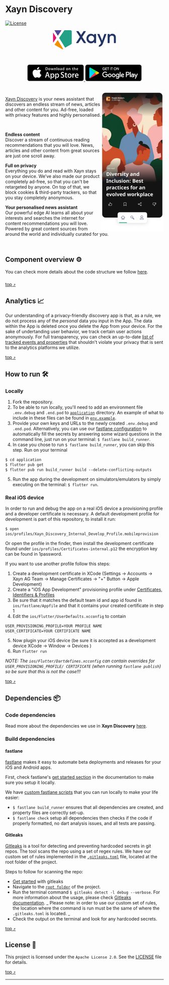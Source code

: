 # Xayn Discovery

[![License](https://img.shields.io/badge/License-Apache_2.0-blue.svg)](./LICENSE)

<p align="center">
    <img src="./docs/xayn_logo.svg" width="200">
</p>
<br/>
<p align="center">
    <a href="https://apps.apple.com/us/app/id1605873072"> <img src="./docs/app_store_badge.svg" alt="Get it on App Store" width="180"/> </a>  
    <a href="https://play.google.com/store/apps/details?id=com.xayn.discovery" target="_blank"> <img src="./docs/play_store_badge.png" alt="Get it on Google Play" width="180"/></a>
</p>
<br/>

<img align="right" src="./docs/app_screenshot.png" width="200"> 

[Xayn Discovery](https://beta.xayn.com/) is your news assistant that discovers an endless stream of
news, articles and other content for you. Ad-free, loaded with privacy features and highly
personalised.

<br/>

**Endless content**<br/>Discover a stream of continuous reading recommendations that you will love.
News, articles and other content from great sources are just one scroll away.

**Full on privacy**<br/>Everything you do and read with Xayn stays on your device. We’ve also made
our product completely ad-free, so that you can't be retargeted by anyone. On top of that, we block
cookies & third-party trackers, so that you stay completely anonymous.

**Your personalised news assistant**<br/>Our powerful edge AI learns all about your interests and
searches the internet for content recommendations you will love. Powered by great content sources
from around the world and individually curated for you.

<br/>

## Component overview :gear:

You can check more details about the code structure we
follow [here](./application#component-overview-%EF%B8%8F).

###   

[top :arrow_heading_up:](#xayn-discovery)

## Analytics :chart_with_upwards_trend:

Our understanding of a privacy-friendly discovery app is that, as a rule, we do not process any of
the _personal_ data you input in the App. The data within the App is deleted once you delete the App
from your device. For the sake of undertanding user behavior, we track certain user actions
anonymously. For full transparency, you can check an
up-to-date [list of tracked events and properties](./application#analytics-) that shouldn't violate
your privacy that is sent to the analytics platforms we utilize.

[top :arrow_heading_up:](#xayn-discovery)

## How to run :hammer_and_wrench:

### Locally

1. Fork the repository.
2. To be able to run locally, you'll need to add an environment file `.env.debug` and `.end.pod`
   to [`application`](application)
   directory. An example of what to include in these files can be found
   in [`env.example`](application/.env.example).
3. Provide your own keys and URLs to the newly created `.env.debug` and `.end.pod`. Alternatively,
   you can use our [fastlane configuration](#fastlane) to automatically fill the secrets by
   answering some wizard questions in the command line, just run on your
   terminal: `$ fastlane build_runner`.
4. In case you chose to run `$ fastlane build_runner`, you can skip this step. Run on your terminal

```shell
$ cd application
$ flutter pub get
$ flutter pub run build_runner build --delete-conflicting-outputs
```

5. Run the app during the development on simulators/emulators by simply executing on the
   terminal: `$ flutter run`.

### Real iOS device

In order to run and debug the app on a real iOS device a provisioning profile and a developer
certificate is necessary. A default development profile for development is part of this repository,
to install it run:

```shell 
$ open ios/profiles/Xayn_Discovery_Internal_Develop_Profile.mobileprovision
```

Or open the profile in the finder, then install the development certificate found
under `ios/profiles/Certificates-internal.p12` the encryption key can be found in 1password.

If you want to use another profile follow this steps:

1. Create a development certificate in XCode (Settings -> Accounts -> Xayn AG Team -> Manage
   Certificates -> "+" Button -> Apple Development)
2. Create a "iOS App Development" provisioning profile
   under [Certificates, Identifiers & Profiles](https://developer.apple.com/account/resources/profiles/list)
3. Be sure that it matches the default team id and app id found in `ios/fastlane/Appfile` and that
   it contains your created certificate in step 1
4. Edit the `ios/Flutter/UserDefaults.xcconfig` to contain

```properties
USER_PROVISIONING_PROFILE=YOUR PROFILE NAME
USER_CERTIFICATE=YOUR CERTIFICATE NAME 
```

5. Now plugin your iOS device (be sure it is accepted as a development device XCode -> Window ->
   Devices )
6. Run `flutter run`

_NOTE: The `ios/Flutter/Dartdefines.xcconfig` can contain overrides
for `USER_PROVISIONING_PROFILE/ CERTIFICATE` (when running `fastlane publish`) so be sure that this
is not the case!!!_

[top :arrow_heading_up:](#xayn-discovery)

## Dependencies :package:

### Code dependencies

Read more about the dependencies we use in **Xayn Discovery** [here](./application#dependencies-).

### Build dependencies

#### fastlane

[fastlane](https://docs.fastlane.tools/) makes it easy to automate beta deployments and releases for
your iOS and Android apps.

First, check
fastlane's [get started section](https://docs.fastlane.tools/getting-started/ios/setup/) in the
documentation to make sure you setup it locally.

We have [custom fastlane scripts](application/fastlane) that you can run locally to make your life
easier:

- `$ fastlane build_runner` ensures that all dependencies are created, and property files are
  correctly set-up.
- `$ fastlane check` setup all dependencies then checks if the code if properly formatted, no dart
  analysis issues, and all tests are passing.

#### Gitleaks

[Gitleaks](https://github.com/zricethezav/gitleaks) is a tool for detecting and preventing hardcoded
secrets in git repos. The tool scans the repo using a set of regex rules. We have our custom set of
rules implemented in the [`.gitleaks.toml`](.gitleaks.toml) file, located at the root folder of the
project.

Steps to follow for scanning the repo:

- [Get started](https://github.com/zricethezav/gitleaks#getting-started) with gitleaks
- Navigate to the [`root folder`](.) of the project.
- Run the terminal command `$ gitleaks detect -l debug --verbose`. For more information about the
  usage, please check [Gitleaks documentation](https://github.com/zricethezav/gitleaks#usage). _
  Please note: in order to use our custom set of rules, the location where the command is run must
  be the same of where the `.gitleaks.toml` is located. _
- Check the output on the terminal and look for any hardcoded secrets.

[top :arrow_heading_up:](#xayn-discovery)

## License :scroll:

This project is licensed under the `Apache License 2.0`. See the [LICENSE](./LICENSE) file for
details.

[top :arrow_heading_up:](#xayn-discovery)

----------
